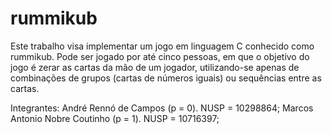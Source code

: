 # rummikub
Este trabalho visa implementar um jogo em linguagem C conhecido como rummikub. 
Pode ser jogado por até cinco pessoas, em que o objetivo do jogo é zerar 
as cartas da mão de um jogador, utilizando-se apenas de combinações de 
grupos (cartas de números iguais) ou sequências entre as cartas.


Integrantes:
André Rennó de Campos (p = 0). NUSP = 10298864;
Marcos Antonio Nobre Coutinho (p = 1). NUSP = 10716397;
